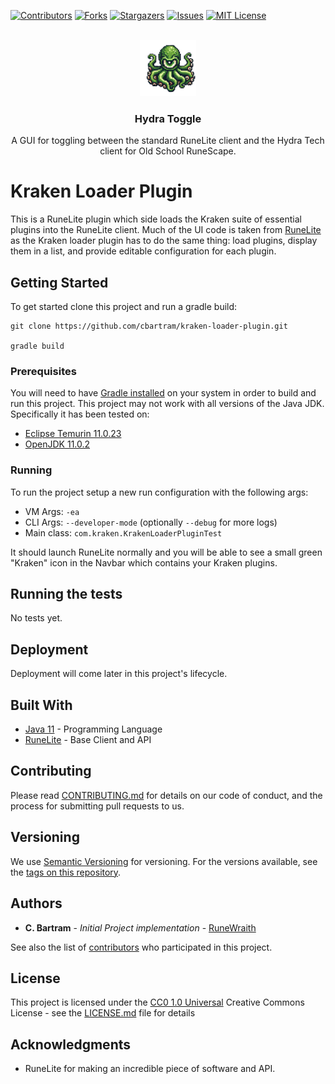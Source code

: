 [![Contributors][contributors-shield]][contributors-url]
[![Forks][forks-shield]][forks-url]
[![Stargazers][stars-shield]][stars-url]
[![Issues][issues-shield]][issues-url]
[![MIT License][license-shield]][license-url]


<!-- PROJECT LOGO -->
<br />
<div align="center">
  <a href="https://github.com/cbartram/Hydra-Toggle">
    <img src="src/main/resources/com/kraken/images/kraken.png" alt="Logo" width="90" height="90">
  </a>

<h3 align="center">Hydra Toggle</h3>

  <p align="center">
   A GUI for toggling between the standard RuneLite client and the Hydra Tech client for 
Old School RuneScape.
    <br />
</div>


# Kraken Loader Plugin

This is a RuneLite plugin which side loads the Kraken suite of essential plugins into the RuneLite client. Much of the 
UI code is taken from [RuneLite](https://github.com/runelite/runelite/tree/master) as the Kraken loader plugin has to do the same thing: load plugins, display them in a list,
and provide editable configuration for each plugin. 

## Getting Started

To get started clone this project and run a gradle build:

```shell
git clone https://github.com/cbartram/kraken-loader-plugin.git

gradle build
```

### Prerequisites

You will need to have [Gradle installed](https://gradle.org/install/) on your system in order to build and run this project. This
project may not work with all versions of the Java JDK. Specifically it has been tested on:
- [Eclipse Temurin 11.0.23](https://adoptium.net/temurin/releases/?version=11)
- [OpenJDK 11.0.2](https://www.openlogic.com/openjdk-downloads)

### Running

To run the project setup a new run configuration with the following args:
- VM Args: `-ea`
- CLI Args: `--developer-mode` (optionally `--debug` for more logs)
- Main class: `com.kraken.KrakenLoaderPluginTest`

It should launch RuneLite normally and you will be able to see a small green "Kraken" icon in the Navbar
which contains your Kraken plugins.

## Running the tests

No tests yet.

## Deployment

Deployment will come later in this project's lifecycle.

## Built With

  - [Java 11](https://www.openlogic.com/openjdk-downloads) - Programming Language
  - [RuneLite](https://github.com/runelite/runelite/tree/master) - Base Client and API

## Contributing

Please read [CONTRIBUTING.md](CONTRIBUTING.md) for details on our code
of conduct, and the process for submitting pull requests to us.

## Versioning

We use [Semantic Versioning](http://semver.org/) for versioning. For the versions
available, see the [tags on this
repository](https://github.com/cbartram/kraken-loader-plugin/tags).

## Authors

  - **C. Bartram** - *Initial Project implementation* - [RuneWraith](https://github.com/cbartram)

See also the list of
[contributors](https://github.com/PurpleBooth/a-good-readme-template/contributors)
who participated in this project.

## License

This project is licensed under the [CC0 1.0 Universal](LICENSE.md)
Creative Commons License - see the [LICENSE.md](LICENSE.md) file for
details

## Acknowledgments

  - RuneLite for making an incredible piece of software and API.

[contributors-shield]: https://img.shields.io/github/contributors/cbartram/kraken-loader-plugin.svg?style=for-the-badge
[contributors-url]: https://github.com/cbartram/kraken-loader-plugin/graphs/contributors
[forks-shield]: https://img.shields.io/github/forks/cbartram/kraken-loader-plugin.svg?style=for-the-badge
[forks-url]: https://github.com/cbartram/kraken-loader-plugin/network/members
[stars-shield]: https://img.shields.io/github/stars/cbartram/kraken-loader-plugin.svg?style=for-the-badge
[stars-url]: https://github.com/cbartram/kraken-loader-plugin/stargazers
[issues-shield]: https://img.shields.io/github/issues/cbartram/kraken-loader-plugin.svg?style=for-the-badge
[issues-url]: https://github.com/cbartram/kraken-loader-plugin/issues
[license-shield]: https://img.shields.io/github/license/cbartram/kraken-loader-plugin.svg?style=for-the-badge
[license-url]: https://github.com/cbartram/kraken-loader-plugin/blob/master/LICENSE.txt
